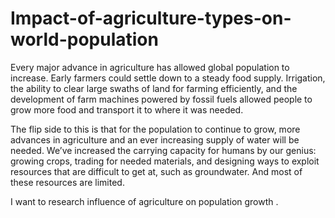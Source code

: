 # Impact-of-agriculture-types-on-world-population
Every major advance in agriculture has allowed global population to increase. Early farmers could settle down to a steady food supply. Irrigation, the ability to clear large swaths of land for farming efficiently, and the development of farm machines powered by fossil fuels allowed people to grow more food and transport it to where it was needed.

The flip side to this is that for the population to continue to grow, more advances in agriculture and an ever increasing supply of water will be needed. We’ve increased the carrying capacity for humans by our genius: growing crops, trading for needed materials, and designing ways to exploit resources that are difficult to get at, such as groundwater. And most of these resources are limited.

I want to research influence of agriculture on population growth .


